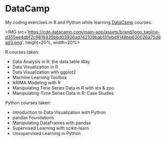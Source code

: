 # DataCamp

My coding exercises in R and Python while learning <A target="_blank" href='https://www.datacamp.com/'>DataCamp</A> courses.<P>

<IMG src='https://cdn.datacamp.com/main-app/assets/brand/logo_tagline-d355ee4dbf2c9819435bbd03926ad742109bab131ebd9148bb630026a75d6ad3.png', height=20%, width=20%> <P>

R courses taken:
<ul>
<li>Data Analysis in R:  the data.table Way
<li>Data Visualization in R
<li>Data Visualization with ggplot2 
<li>Machine Learning Toolbox
<li>ARIMA Modeling with R
<li>Manipulating Time Series Data in R with xts & zoo
<li>Manipulating-Time Series Data in R: Case Studies
</ul>

Python courses taken:
<ul>
<li>Introduction to Data Visualization with Python
<li>pandas Foundations
<li>Manipulating DataFrames with pandas
<li>Supervised Learning with scikit-learn
<li>Unsupervised Learning in Python
</ul>
